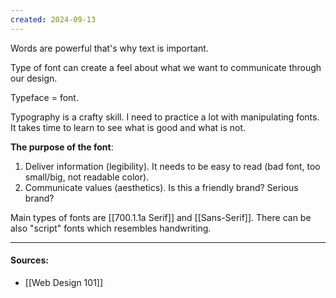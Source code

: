 ```yaml
---
created: 2024-09-13
---
```


Words are powerful that's why text is important.

Type of font can create a feel about what we want to communicate through our design.

Typeface = font.

Typography is a crafty skill. I need to practice a lot with manipulating fonts. It takes time to learn to see what is good and what is not.

**The purpose of the font**:
1. Deliver information (legibility). It needs to be easy to read (bad font, too small/big, not readable color).
2. Communicate values (aesthetics). Is this a friendly brand? Serious brand?

Main types of fonts are [[700.1.1a Serif]] and [[Sans-Serif]]. There can be also "script" fonts which resembles handwriting.


___
#### Sources:
- [[Web Design 101]]